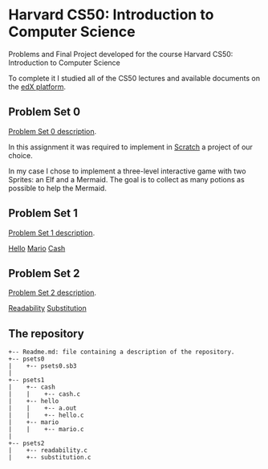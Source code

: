 # Harvard CS50: Introduction to Computer Science

Problems and Final Project developed for the course Harvard CS50: Introduction to Computer Science

To complete it I studied all of the CS50 lectures and available documents on the [edX platform](https://www.edx.org/course/cs50s-introduction-to-computer-science).


## Problem Set 0

[Problem Set 0 description](https://cs50.harvard.edu/x/2020/psets/0/).

In this assignment it was required to implement in [Scratch](https://scratch.mit.edu/) a project of our choice.

In my case I chose to implement a three-level interactive game with two Sprites: an Elf and a Mermaid. The goal is to collect as many potions as possible to help the Mermaid.

## Problem Set 1

[Problem Set 1 description](https://cs50.harvard.edu/x/2020/psets/1/).

[Hello](https://cs50.harvard.edu/x/2020/psets/1/hello/)
[Mario](https://cs50.harvard.edu/x/2020/psets/1/mario/more/)
[Cash](https://cs50.harvard.edu/x/2020/psets/1/cash/)

## Problem Set 2

[Problem Set 2 description](https://cs50.harvard.edu/x/2020/psets/2/).

[Readability](https://cs50.harvard.edu/x/2020/psets/2/readability/)
[Substitution](https://cs50.harvard.edu/x/2020/psets/2/substitution/)

## The repository

```
+-- Readme.md: file containing a description of the repository.
+-- psets0
|    +-- psets0.sb3
|
+-- psets1
|    +-- cash
|    |    +-- cash.c
|    +-- hello
|    |    +-- a.out
|    |    +-- hello.c
|    +-- mario
|    |    +-- mario.c
|
+-- psets2
|    +-- readability.c
|    +-- substitution.c

```
